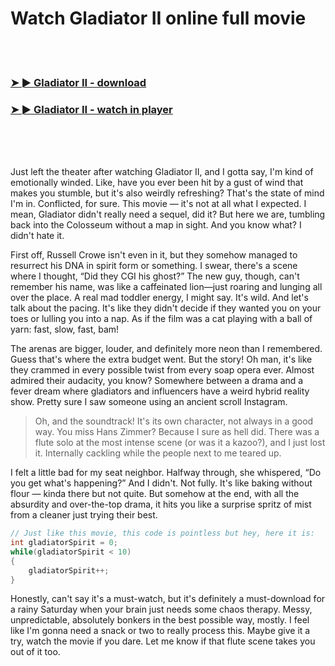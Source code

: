 <h1>Watch Gladiator II online full movie</h1>


<br><br>

<h3><a href="https://Evenflows-amusicec1985.github.io/ujpjvpetjq/">➤ ► Gladiator II - download</a></h3> 
<h3><a href="https://Evenflows-amusicec1985.github.io/ujpjvpetjq/">➤ ► Gladiator II - watch in player</a></h3>


<br><br><br>


Just left the theater after watching Gladiator II, and I gotta say, I'm kind of emotionally winded. Like, have you ever been hit by a gust of wind that makes you stumble, but it's also weirdly refreshing? That's the state of mind I'm in. Conflicted, for sure. This movie — it's not at all what I expected. I mean, Gladiator didn't really need a sequel, did it? But here we are, tumbling back into the Colosseum without a map in sight. And you know what? I didn't hate it.

First off, Russell Crowe isn't even in it, but they somehow managed to resurrect his DNA in spirit form or something. I swear, there's a scene where I thought, “Did they CGI his ghost?” The new guy, though, can't remember his name, was like a caffeinated lion—just roaring and lunging all over the place. A real mad toddler energy, I might say. It's wild. And let's talk about the pacing. It's like they didn't decide if they wanted you on your toes or lulling you into a nap. As if the film was a cat playing with a ball of yarn: fast, slow, fast, bam!

The arenas are bigger, louder, and definitely more neon than I remembered. Guess that's where the extra budget went. But the story! Oh man, it's like they crammed in every possible twist from every soap opera ever. Almost admired their audacity, you know? Somewhere between a drama and a fever dream where gladiators and influencers have a weird hybrid reality show. Pretty sure I saw someone using an ancient scroll Instagram.

> Oh, and the soundtrack! It's its own character, not always in a good way. You miss Hans Zimmer? Because I sure as hell did. There was a flute solo at the most intense scene (or was it a kazoo?), and I just lost it. Internally cackling while the people next to me teared up. 

I felt a little bad for my seat neighbor. Halfway through, she whispered, “Do you get what's happening?” And I didn't. Not fully. It's like baking without flour — kinda there but not quite. But somehow at the end, with all the absurdity and over-the-top drama, it hits you like a surprise spritz of mist from a cleaner just trying their best.

```csharp
// Just like this movie, this code is pointless but hey, here it is:
int gladiatorSpirit = 0;
while(gladiatorSpirit < 10)
{
    gladiatorSpirit++;
}
```

Honestly, can't say it's a must-watch, but it's definitely a must-download for a rainy Saturday when your brain just needs some chaos therapy. Messy, unpredictable, absolutely bonkers in the best possible way, mostly. I feel like I'm gonna need a snack or two to really process this. Maybe give it a try, watch the movie if you dare. Let me know if that flute scene takes you out of it too.
